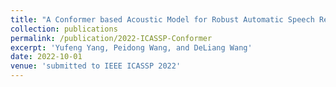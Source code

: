 ```yaml
---
title: "A Conformer based Acoustic Model for Robust Automatic Speech Recognition"
collection: publications
permalink: /publication/2022-ICASSP-Conformer
excerpt: 'Yufeng Yang, Peidong Wang, and DeLiang Wang'
date: 2022-10-01
venue: 'submitted to IEEE ICASSP 2022'
---
```


<!-- paperurl: 'http://yfyangseu.github.io/files/2017-SiPS.pdf' -->
<!-- This paper is about the number 1. The number 2 is left for future work.
 -->
 
<!-- [Download](http://yfyangseu.github.io/files/2017-SiPS.pdf) -->
<!-- 
Recommended citation: Your Name, You. (2009). "Paper Title Number 1." <i>Journal 1</i>. 1(1).
 -->

<!-- ---
title: "An Efficient Conjugate Residual Detector for Massive MIMO Systems"
collection: publications
permalink: /publication/2009-10-01-paper-title-number-1
excerpt: 'This paper is about the number 1. The number 2 is left for future work.'
date: 2017-10-01
venue: 'IEEE International Workshop on Signal Processing Systems (SiPS)'
paperurl: 'http://yfyangseu.github.io/files/2017-SiPS.pdf'
citation: 'Your Name, You. (2009). &quot;Paper Title Number 1.&quot; <i>Journal 1</i>. 1(1).'
--- -->
 
